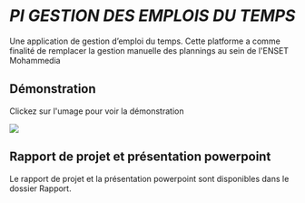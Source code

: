 # _PI GESTION DES EMPLOIS DU TEMPS_

Une application de gestion d’emploi du temps.
Cette platforme a comme finalité de remplacer la gestion manuelle des plannings au sein de l'ENSET Mohammedia

## Démonstration
Clickez sur l'umage pour voir la démonstration 

[![](Rapport/Pr%C3%A9sentation%20PI.png)
](https://www.youtube.com/watch?v=Yxd4z5WS6Fw)

## Rapport de projet et présentation powerpoint

Le rapport de projet et la présentation powerpoint sont disponibles dans le dossier Rapport.

